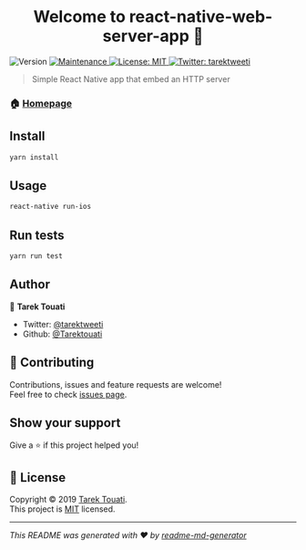 <h1 align="center">Welcome to react-native-web-server-app 👋</h1>
<p>
  <img alt="Version" src="https://img.shields.io/badge/version-0.0.1-blue.svg?cacheSeconds=2592000" />
  <a href="https://github.com/Tarektouati/react-native-web-server-app/graphs/commit-activity" target="_blank">
    <img alt="Maintenance" src="https://img.shields.io/badge/Maintained%3F-yes-green.svg" />
  </a>
  <a href="https://github.com/Tarektouati/react-native-web-server-app/blob/master/LICENSE" target="_blank">
    <img alt="License: MIT" src="https://img.shields.io/github/license/Tarektouati/react-native-web-server-app" />
  </a>
  <a href="https://twitter.com/tarektweeti" target="_blank">
    <img alt="Twitter: tarektweeti" src="https://img.shields.io/twitter/follow/tarektweeti.svg?style=social" />
  </a>
</p>

> Simple React Native app that embed an HTTP server

### 🏠 [Homepage](https://github.com/Tarektouati/react-native-web-server-app)

## Install

```sh
yarn install
```

## Usage

```sh
react-native run-ios
```

## Run tests

```sh
yarn run test
```

## Author

👤 **Tarek Touati**

- Twitter: [@tarektweeti](https://twitter.com/tarektweeti)
- Github: [@Tarektouati](https://github.com/Tarektouati)

## 🤝 Contributing

Contributions, issues and feature requests are welcome!<br />Feel free to check [issues page](https://github.com/Tarektouati/react-native-web-server-app/issues).

## Show your support

Give a ⭐️ if this project helped you!

## 📝 License

Copyright © 2019 [Tarek Touati](https://github.com/Tarektouati).<br />
This project is [MIT](https://github.com/Tarektouati/react-native-web-server-app/blob/master/LICENSE) licensed.

---

_This README was generated with ❤️ by [readme-md-generator](https://github.com/kefranabg/readme-md-generator)_
